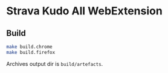 # Strava Kudo All WebExtension

## Build
```bash
make build.chrome
make build.firefox
```
Archives output dir is `build/artefacts`.
